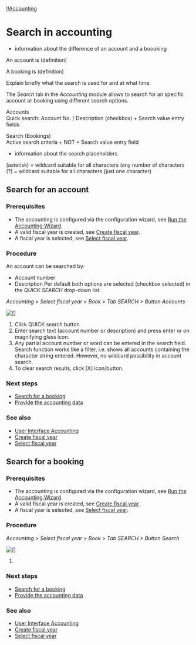 [!!Accounting](Actindo/Accounting)

# Search in accounting

- information about the difference of an account and a boooking

An account is (definition)

A booking is (definition)

Explain briefly what the search is used for and at what time.

The *Search* tab in the *Accounting* module allows to search for an specific account or booking using different search options.

Accounts  
Quick search: Account No. / Description (checkbox) + Search value entry fields

Search (Bookings)  
Active search criteria + NOT + Search value entry field

- information about the search placeholders

(asterisk) = wildcard suitable for all characters (any number of characters
(?) = wildcard suitable for all characters (just one character)


## Search for an account

### Prerequisites

- The accounting is configured via the configuration wizard, see [Run the Accounting Wizard](01_RunAccountingWizard.md).
- A valid fiscal year is created, see [Create fiscal year](04_ManageFiscalYear.md#create-a-fiscal-year).
- A fiscal year is selected, see [Select fiscal year](01_SelectFiscalYear.md).

### Procedure

An account can be searched by:
- Account number
- Description
Per default both options are selected (checkbox selected) in the *QUICK SEARCH* drop-down list.


*Accounting > Select fiscal year > Book > Tab SEARCH > Button Accounts*

![](/Assets/Screenshots/Accounting/Book/Bookings/.png "[]")

1. Click QUICK search button.
2. Enter search text (account number or description) and press enter or on magnifying glass icon.
3. Any partial account number or word can be entered in the search field. Search function works like a filter, i.e. shows all accounts containing the character string entered. However, no wildcard possibility in account search.
4. To clear search results, click [X] icon/button.


### Next steps

  - [Search for a booking](#search-for-a-booking)
  - [Provide the accounting data](15_ProvideAccountingData.md)

### See also

  - [User Interface Accounting](/Accounting/UserInterface/00_UserInterface.md)
  - [Create fiscal year](04_ManageFiscalYear.md#create-a-fiscal-year)
  - [Select fiscal year](01_SelectFiscalYear.md)


## Search for a booking

### Prerequisites

  - The accounting is configured via the configuration wizard, see [Run the Accounting Wizard](01_RunAccountingWizard.md).
  - A valid fiscal year is created, see [Create fiscal year](04_ManageFiscalYear.md#create-a-fiscal-year).
  - A fiscal year is selected, see [Select fiscal year](01_SelectFiscalYear.md).

### Procedure

  *Accounting > Select fiscal year > Book > Tab SEARCH > Button Search*

  ![](/Assets/Screenshots/Accounting/Book/Bookings/.png "[]")

  1.   



### Next steps

  - [Search for a booking](#search-for-a-booking)
  - [Provide the accounting data](15_ProvideAccountingData.md)

### See also

  - [User Interface Accounting](/Accounting/UserInterface/00_UserInterface.md)
  - [Create fiscal year](04_ManageFiscalYear.md#create-a-fiscal-year)
  - [Select fiscal year](01_SelectFiscalYear.md)
